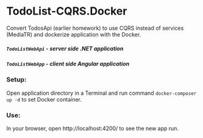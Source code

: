 # TodoList-CQRS.Docker

Convert TodosApi (earlier homework) to use CQRS instead of services (MediaTR) and dockerize application with the Docker.

##### `TodoListWebApi` - server side .NET application
##### `TodoListWebApp` - client side Angular application

### Setup:

Open application directory in a Terminal and run command 
`docker-composer up -d` to set Docker container.

### Use:

In your browser, open http://localhost:4200/ to see the new app run.
